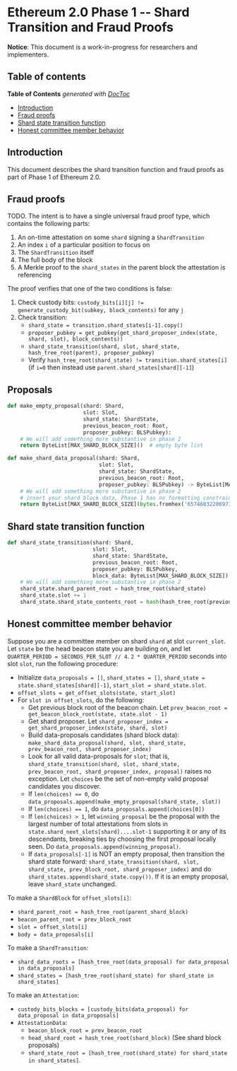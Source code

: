 # Ethereum 2.0 Phase 1 -- Shard Transition and Fraud Proofs

**Notice**: This document is a work-in-progress for researchers and implementers.

## Table of contents

<!-- START doctoc generated TOC please keep comment here to allow auto update -->
<!-- DON'T EDIT THIS SECTION, INSTEAD RE-RUN doctoc TO UPDATE -->
**Table of Contents**  *generated with [DocToc](https://github.com/thlorenz/doctoc)*

- [Introduction](#introduction)
- [Fraud proofs](#fraud-proofs)
- [Shard state transition function](#shard-state-transition-function)
- [Honest committee member behavior](#honest-committee-member-behavior)

<!-- END doctoc generated TOC please keep comment here to allow auto update -->

## Introduction

This document describes the shard transition function and fraud proofs as part of Phase 1 of Ethereum 2.0.

## Fraud proofs

TODO. The intent is to have a single universal fraud proof type, which contains the following parts:

1. An on-time attestation on some `shard` signing a `ShardTransition`
2. An index `i` of a particular position to focus on
3. The `ShardTransition` itself
4. The full body of the block
5. A Merkle proof to the `shard_states` in the parent block the attestation is referencing

The proof verifies that one of the two conditions is false:

1. Check custody bits: `custody_bits[i][j] != generate_custody_bit(subkey, block_contents)` for any `j`
2. Check transition:
    * `shard_state = transition.shard_states[i-1].copy()`
    * `proposer_pubkey = get_pubkey(get_shard_proposer_index(state, shard, slot), block_contents))`
    * `shard_state_transition(shard, slot, shard_state, hash_tree_root(parent), proposer_pubkey)`
    * Verify `hash_tree_root(shard_state) != transition.shard_states[i]` (if `i=0` then instead use `parent.shard_states[shard][-1]`)

## Proposals

```python
def make_empty_proposal(shard: Shard,
                        slot: Slot,
                        shard_state: ShardState,
                        previous_beacon_root: Root,
                        proposer_pubkey: BLSPubkey):
    # We will add something more substantive in phase 2
    return ByteList[MAX_SHARD_BLOCK_SIZE]()  # empty byte list
```

```python
def make_shard_data_proposal(shard: Shard,
                             slot: Slot,
                             shard_state: ShardState,
                             previous_beacon_root: Root,
                             proposer_pubkey: BLSPubkey) -> ByteList[MAX_SHARD_BLOCK_SIZE]:
    # We will add something more substantive in phase 2
    # insert your shard block data, Phase 1 has no formatting constraints.
    return ByteList[MAX_SHARD_BLOCK_SIZE](bytes.fromhex('65746832206973206d6f6e6579'))
```

## Shard state transition function

```python
def shard_state_transition(shard: Shard,
                           slot: Slot,
                           shard_state: ShardState,
                           previous_beacon_root: Root,
                           proposer_pubkey: BLSPubkey,
                           block_data: ByteList[MAX_SHARD_BLOCK_SIZE]):
    # We will add something more substantive in phase 2
    shard_state.shard_parent_root = hash_tree_root(shard_state)
    shard_state.slot += 1
    shard_state.shard_state_contents_root = hash(hash_tree_root(previous_beacon_root) + hash_tree_root(block_data))
```

## Honest committee member behavior

Suppose you are a committee member on shard `shard` at slot `current_slot`. Let `state` be the head beacon state you are building on, and let `QUARTER_PERIOD = SECONDS_PER_SLOT // 4`. `2 * QUARTER_PERIOD` seconds into slot `slot`, run the following procedure:

* Initialize `data_proposals = []`, `shard_states = []`, `shard_state = state.shard_states[shard][-1]`, `start_slot = shard_state.slot`.
* `offset_slots = get_offset_slots(state, start_slot)`
* For `slot in offset_slots`, do the following:
    * Get previous block root of the beacon chain. Let `prev_beacon_root = get_beacon_block_root(state, state.slot - 1)`
    * Get shard proposer. Let `shard_proposer_index = get_shard_proposer_index(state, shard, slot)`
    * Build data-proposals candidates (shard block data): `make_shard_data_proposal(shard, slot, shard_state, prev_beacon_root, shard_proposer_index)`
    * Look for all valid data-proposals for `slot`; that is, `shard_state_transition(shard, slot, shard_state, prev_beacon_root, shard_proposer_index, proposal)` raises no exception.
      Let `choices` be the set of non-empty valid proposal candidates you discover.
    * If `len(choices) == 0`, do `data_proposals.append(make_empty_proposal(shard_state, slot))`
    * If `len(choices) == 1`, do `data_proposals.append(choices[0])`
    * If `len(choices) > 1`, let `winning_proposal` be the proposal with the largest number of total attestations from 
      slots in `state.shard_next_slots[shard]....slot-1` supporting it or any of its descendants,
      breaking ties by choosing the first proposal locally seen. Do `data_proposals.append(winning_proposal)`.
    * If `data_proposals[-1]` is NOT an empty proposal, then transition the shard state forward: 
     `shard_state_transition(shard, slot, shard_state, prev_block_root, shard_proposer_index)` and do `shard_states.append(shard_state.copy())`.
      If it is an empty proposal, leave `shard_state` unchanged.

To make a `ShardBlock` for `offset_slots[i]`:
 * `shard_parent_root = hash_tree_root(parent_shard_block)`
 * `beacon_parent_root = prev_block_root`
 * `slot = offset_slots[i]`
 * `body = data_proposals[i]`

To make a `ShardTransition`:
 * `shard_data_roots = [hash_tree_root(data_proposal) for data_proposal in data_proposals]`
 * `shard_states = [hash_tree_root(shard_state) for shard_state in shard_states]`

To make an `Attestation`:
 * `custody_bits_blocks = [custody_bits(data_proposal) for data_proposal in data_proposals]`
 * `AttestationData`:
    * `beacon_block_root = prev_beacon_root`
    * `head_shard_root = hash_tree_root(shard_block)`  (See shard block proposals)
    * `shard_state_root = [hash_tree_root(shard_state) for shard_state in shard_states]`.

